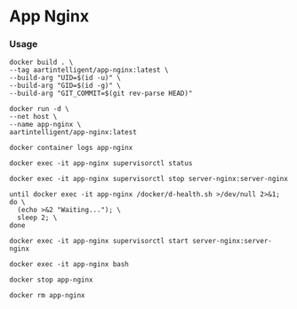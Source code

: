 # App Nginx

### Usage

```shell
docker build . \
--tag aartintelligent/app-nginx:latest \
--build-arg "UID=$(id -u)" \
--build-arg "GID=$(id -g)" \
--build-arg "GIT_COMMIT=$(git rev-parse HEAD)"
```

```shell
docker run -d \
--net host \
--name app-nginx \
aartintelligent/app-nginx:latest
```

```shell
docker container logs app-nginx
```

```shell
docker exec -it app-nginx supervisorctl status
```

```shell
docker exec -it app-nginx supervisorctl stop server-nginx:server-nginx
```

```shell
until docker exec -it app-nginx /docker/d-health.sh >/dev/null 2>&1; do \
  (echo >&2 "Waiting..."); \
  sleep 2; \
done
```

```shell
docker exec -it app-nginx supervisorctl start server-nginx:server-nginx
```

```shell
docker exec -it app-nginx bash
```

```shell
docker stop app-nginx
```

```shell
docker rm app-nginx
```
